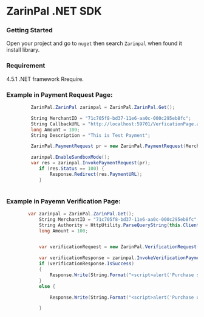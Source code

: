 # ZarinPal .NET SDK 


### Getting Started
Open your project and go to `nuget` then search `Zarinpal` when found it install library.

### Requirement
4.5.1 .NET framework Rrequire.

### Example in Payment Request Page:
```C#
         ZarinPal.ZarinPal zarinpal = ZarinPal.ZarinPal.Get();

         String MerchantID = "71c705f8-bd37-11e6-aa0c-000c295eb8fc";
         String CallbackURL = "http://localhost:59701/VerficationPage.aspx";
         long Amount = 100;
         String Description = "This is Test Payment";

         ZarinPal.PaymentRequest pr = new ZarinPal.PaymentRequest(MerchantID, Amount, CallbackURL, Description);

         zarinpal.EnableSandboxMode();
         var res = zarinpal.InvokePaymentRequest(pr);
            if (res.Status == 100) {
                Response.Redirect(res.PaymentURL);
            }
          
```


### Example in Payemn Verification Page: 

```C#
        var zarinpal = ZarinPal.ZarinPal.Get();
            String MerchantID = "71c705f8-bd37-11e6-aa0c-000c295eb8fc";
            String Authority = HttpUtility.ParseQueryString(this.ClientQueryString)["Authority"];
            long Amount = 100;


            var verificationRequest = new ZarinPal.VerificationRequest(MerchantID , Amount , Authority);

            var verificationResponse = zarinpal.InvokeVerificationPayment(verificationRequest);
            if (verificationResponse.IsSuccess)
            {
                Response.Write(String.Format("<script>alert('Purchase successfully with ref transaction {0}')</script>", verificationResponse.RefID));
            }
            else {

                Response.Write(String.Format("<script>alert('Purchase unsuccessfully Error code is: {0}')</script>",verificationResponse.Status));

            }
          
```
